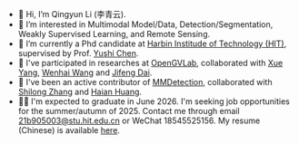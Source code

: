 - 👋 Hi, I’m Qingyun Li (李青云).
- 👀 I’m interested in Multimodal Model/Data, Detection/Segmentation, Weakly Supervised Learning, and Remote Sensing.
- 🌱 I’m currently a Phd candidate at [Harbin Institude of Technology (HIT)](http://www.hit.edu.cn/), supervised by Prof. [Yushi Chen](http://homepage.hit.edu.cn/chenyushi).
- 🐳 I've participated in researches at [OpenGVLab](https://opengvlab.shlab.org.cn/), collaborated with [Xue Yang](https://yangxue0827.github.io/), [Wenhai Wang](https://whai362.github.io/) and [Jifeng Dai](https://jifengdai.org/).
- 💞️ I've been an active contributor of [MMDetection](https://github.com/open-mmlab/mmdetection), collaborated with [Shilong Zhang](https://jshilong.github.io/) and [Haian Huang](https://www.zhihu.com/people/huanghaian).
- 👨‍💻 I'm expected to graduate in June 2026. I'm seeking job opportunities for the summer/autumn of 2025. Contact me through email 21b905003@stu.hit.edu.cn or WeChat 18545525156. My resume (Chinese) is available [here](https://li-qingyun.github.io/Li-Qingyun/%E6%9D%8E%E9%9D%92%E4%BA%91250212%E7%AE%80%E5%8E%86.pdf).
